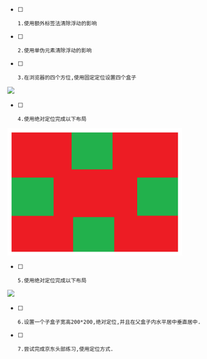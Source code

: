 - [ ] ```
  1.使用额外标签法清除浮动的影响
  ```

- [ ] ```
  2.使用单伪元素清除浮动的影响
  ```

- [ ] ```
  3.在浏览器的四个方位,使用固定定位设置四个盒子
  ```

<img src="img/图片1.png" width=400>

- [ ] ```
  4.使用绝对定位完成以下布局
  ```

<img src="img/图片2.png" width=400>

- [ ] ```
  5.使用绝对定位完成以下布局
  ```

<img src="img/图片3.png" width="400">

- [ ] ```
  6.设置一个子盒子宽高200*200,绝对定位,并且在父盒子内水平居中垂直居中.
  ```

- [ ] ```
  7.尝试完成京东头部练习,使用定位方式.
  ```

